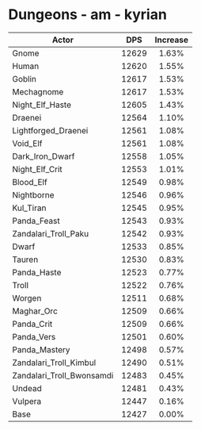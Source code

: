 # Dungeons - am - kyrian
| Actor | DPS | Increase |
|---|:---:|:---:|
|Gnome|12629|1.63%|
|Human|12620|1.55%|
|Goblin|12617|1.53%|
|Mechagnome|12617|1.53%|
|Night_Elf_Haste|12605|1.43%|
|Draenei|12564|1.10%|
|Lightforged_Draenei|12561|1.08%|
|Void_Elf|12561|1.08%|
|Dark_Iron_Dwarf|12558|1.05%|
|Night_Elf_Crit|12553|1.01%|
|Blood_Elf|12549|0.98%|
|Nightborne|12546|0.96%|
|Kul_Tiran|12545|0.95%|
|Panda_Feast|12543|0.93%|
|Zandalari_Troll_Paku|12542|0.93%|
|Dwarf|12533|0.85%|
|Tauren|12530|0.83%|
|Panda_Haste|12523|0.77%|
|Troll|12522|0.76%|
|Worgen|12511|0.68%|
|Maghar_Orc|12509|0.66%|
|Panda_Crit|12509|0.66%|
|Panda_Vers|12501|0.60%|
|Panda_Mastery|12498|0.57%|
|Zandalari_Troll_Kimbul|12490|0.51%|
|Zandalari_Troll_Bwonsamdi|12483|0.45%|
|Undead|12481|0.43%|
|Vulpera|12447|0.16%|
|Base|12427|0.00%|

